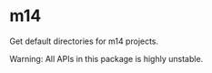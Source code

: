 m14
===

Get default directories for m14 projects.

Warning: All APIs in this package is highly unstable. 